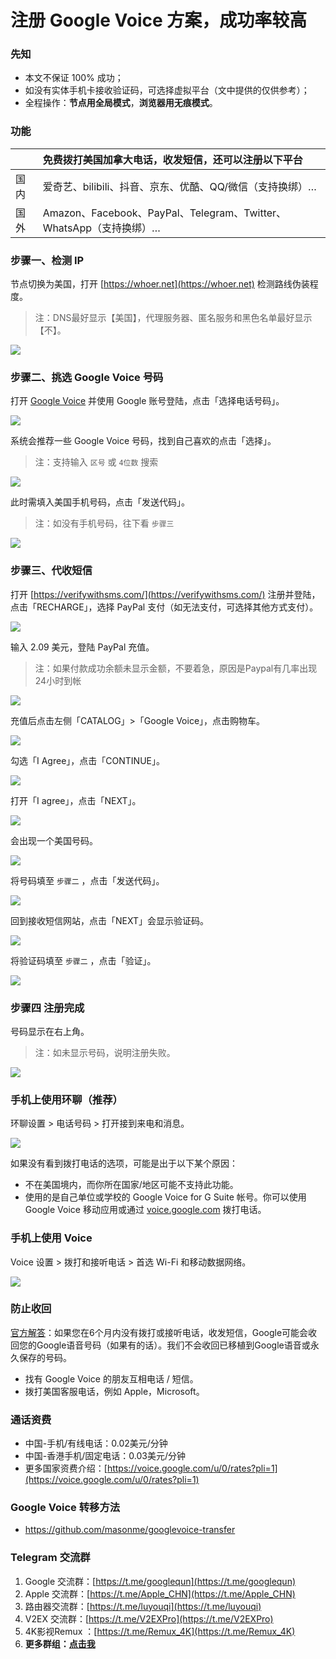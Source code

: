 # 注册 Google Voice 方案，成功率较高

### 先知

- 本文不保证 100% 成功；
- 如没有实体手机卡接收验证码，可选择虚拟平台（文中提供的仅供参考）；
- 全程操作：**节点用全局模式**，**浏览器用无痕模式**。

### 功能

|      | 免费拨打美国加拿大电话，收发短信，还可以注册以下平台         |
| :--- | :----------------------------------------------------------- |
| 国内 | 爱奇艺、bilibili、抖音、京东、优酷、QQ/微信（支持换绑）…     |
| 国外 | Amazon、Facebook、PayPal、Telegram、Twitter、WhatsApp（支持换绑）… |

### 步骤一、检测 IP

节点切换为美国，打开 [https://whoer.net](https://whoer.net) 检测路线伪装程度。

> 注：DNS最好显示【美国】，代理服务器、匿名服务和黑色名单最好显示【不】。

![](pic/002.jpg)


### 步骤二、挑选 Google Voice 号码

打开 [Google Voice](https://voice.google.com/) 并使用 Google 账号登陆，点击「选择电话号码」。

![](pic/004.png)

系统会推荐一些 Google Voice 号码，找到自己喜欢的点击「选择」。

> 注：支持输入 `区号` 或 `4位数` 搜索

![](pic/005.png)

此时需填入美国手机号码，点击「发送代码」。

> 注：如没有手机号码，往下看 `步骤三`

![](pic/006.png)

### 步骤三、代收短信

打开 [https://verifywithsms.com/](https://verifywithsms.com/) 注册并登陆，点击「RECHARGE」，选择 PayPal 支付（如无法支付，可选择其他方式支付）。

![](pic/008.png)

输入 2.09 美元，登陆 PayPal 充值。
> 注：如果付款成功余额未显示金额，不要着急，原因是Paypal有几率出现24小时到帐

![](pic/008.1.png)

充值后点击左侧「CATALOG」>「Google Voice」，点击购物车。

![](pic/009.png)

勾选「I Agree」，点击「CONTINUE」。

![](pic/009.1.png)

打开「I agree」，点击「NEXT」。

![](pic/010.png)

会出现一个美国号码。

![](pic/010.1.png)

将号码填至 `步骤二` ，点击「发送代码」。

![](pic/019.png)

回到接收短信网站，点击「NEXT」会显示验证码。

![](pic/020.png)

将验证码填至 `步骤二` ，点击「验证」。

![](pic/021.png)

### 步骤四 注册完成

号码显示在右上角。

> 注：如未显示号码，说明注册失败。

![](pic/011.png)

### 手机上使用环聊（推荐）

环聊设置 > 电话号码 > 打开接到来电和消息。

![](pic/huanliao.jpg)

如果没有看到拨打电话的选项，可能是出于以下某个原因：

- 不在美国境内，而你所在国家/地区可能不支持此功能。
- 使用的是自己单位或学校的 Google Voice for G Suite 帐号。你可以使用 Google Voice 移动应用或通过 [voice.google.com](https://www.google.com/voice) 拨打电话。

### 手机上使用 Voice

Voice 设置 > 拨打和接听电话 > 首选 Wi-Fi 和移动数据网络。

![](pic/voice.jpg)

### 防止收回

[官方解答](https://support.google.com/voice/answer/9230450?hl=en&ref_topic=9273222)：如果您在6个月内没有拨打或接听电话，收发短信，Google可能会收回您的Google语音号码（如果有的话）。我们不会收回已移植到Google语音或永久保存的号码。

* 找有 Google Voice 的朋友互相电话 / 短信。
* 拨打美国客服电话，例如 Apple，Microsoft。

### 通话资费

* 中国-手机/有线电话：0.02美元/分钟
* 中国-香港手机/固定电话：0.03美元/分钟
* 更多国家资费介绍：[https://voice.google.com/u/0/rates?pli=1](https://voice.google.com/u/0/rates?pli=1)

### Google Voice 转移方法
* https://github.com/masonme/googlevoice-transfer

### Telegram 交流群

1. Google 交流群：[https://t.me/googlequn](https://t.me/googlequn)
2. Apple 交流群：[https://t.me/Apple_CHN](https://t.me/Apple_CHN)
3. 路由器交流群：[https://t.me/luyouqi](https://t.me/luyouqi)
4. V2EX 交流群：[https://t.me/V2EXPro](https://t.me/V2EXPro)
5. 4K影视Remux ：[https://t.me/Remux_4K](https://t.me/Remux_4K)
6. **更多群组：[点击我](https://masonme.github.io/2020/06/11/telegram-group/)**
